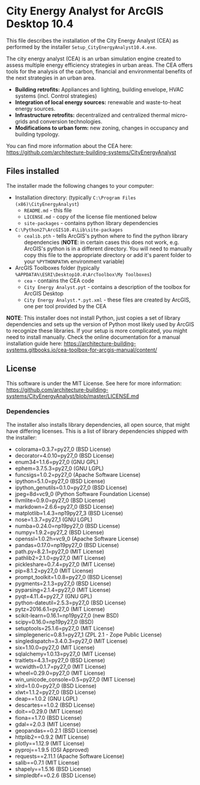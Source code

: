 # City Energy Analyst for ArcGIS Desktop 10.4

This file describes the installation of the City Energy Analyst (CEA) as performed by the installer 
`Setup_CityEnergyAnalyst10.4.exe`.

The city energy analyst (CEA) is an urban simulation engine created to assess multiple energy efficiency strategies 
in urban areas. The CEA offers tools for the analysis of the carbon, financial and environmental benefits of the next 
strategies in an urban area.

- **Building retrofits:** Appliances and lighting, building envelope, HVAC systems (incl. Control strategies)
- **Integration of local energy sources:** renewable and waste-to-heat energy sources.
- **Infrastructure retrofits:** decentralized and centralized thermal micro-grids and conversion technologies.
- **Modifications to urban form:** new zoning, changes in occupancy and building typology.

You can find more information about the CEA here: https://github.com/architecture-building-systems/CityEnergyAnalyst

## Files installed

The installer made the following changes to your computer:
 
- Installation directory: (typically `C:\Program Files (x86)\CityEnergyAnalyst`)
  - `README.md` - this file
  - `LICENSE.md` - copy of the license file mentioned below
  - `site-packages` - contains python library dependencies
- `C:\Python27\ArcGIS10.4\Lib\site-packages`
  - `cealib.pth` - tells ArcGIS's python where to find the python library dependencies (**NOTE**: in certain cases this
  does not work, e.g. ArcGIS's python is in a different directory. You will need to manually copy this file to the 
  appropriate directory or add it's parent folder to your `%PYTHONPATH%` environment variable)
- ArcGIS Toolboxes folder (typically `%APPDATA%\ESRI\Desktop10.4\ArcToolbox\My Toolboxes`)
  - `cea` - contains the CEA code
  - `City Energy Analyst.pyt` - contains a description of the toolbox for ArcGIS Desktop
  - `City Energy Analyst.*.pyt.xml` - these files are created by ArcGIS, one per tool provided by the CEA
  
**NOTE**: This installer does not install Python, just copies a set of library dependencies and sets up the version of 
Python most likely used by ArcGIS to recognize these libraries. If your setup is more complicated, you might need
to install manually. Check the online documentation for a manual installation guide here:
https://architecture-building-systems.gitbooks.io/cea-toolbox-for-arcgis-manual/content/
 
## License

This software is under the MIT License. See here for more information: 
https://github.com/architecture-building-systems/CityEnergyAnalyst/blob/master/LICENSE.md

### Dependencies

The installer also installs library dependencies, all open source, that might have differing licenses. This is a list
of library dependencies shipped with the installer:

- colorama=0.3.7=py27_0 (BSD License)
- decorator=4.0.10=py27_0 (BSD License)
- enum34=1.1.6=py27_0 (GNU GPL)
- ephem=3.7.5.3=py27_0 (GNU LGPL)
- funcsigs=1.0.2=py27_0 (Apache Software License)
- ipython=5.1.0=py27_0 (BSD License)
- ipython_genutils=0.1.0=py27_0 (BSD License)
- jpeg=8d=vc9_0 (Python Software Foundation License)
- llvmlite=0.9.0=py27_0 (BSD License)
- markdown=2.6.6=py27_0 (BSD License)
- matplotlib=1.4.3=np19py27_3 (BSD License)
- nose=1.3.7=py27_1 (GNU LGPL)
- numba=0.24.0=np19py27_0 (BSD License)
- numpy=1.9.2=py27_2 (BSD License)
- openssl=1.0.2h=vc9_0 (Apache Software License)
- pandas=0.17.0=np19py27_0 (BSD License)
- path.py=8.2.1=py27_0 (MIT License)
- pathlib2=2.1.0=py27_0 (MIT License)
- pickleshare=0.7.4=py27_0 (MIT License)
- pip=8.1.2=py27_0 (MIT License)
- prompt_toolkit=1.0.8=py27_0 (BSD License)
- pygments=2.1.3=py27_0 (BSD License)
- pyparsing=2.1.4=py27_0 (MIT License)
- pyqt=4.11.4=py27_7 (GNU GPL)
- python-dateutil=2.5.3=py27_0 (BSD License)
- pytz=2016.6.1=py27_0 (MIT License)
- scikit-learn=0.16.1=np19py27_0 (new BSD)
- scipy=0.16.0=np19py27_0 (BSD)
- setuptools=25.1.6=py27_0 (MIT License)
- simplegeneric=0.8.1=py27_1 (ZPL 2.1 - Zope Public License)
- singledispatch=3.4.0.3=py27_0 (MIT License)
- six=1.10.0=py27_0 (MIT License)
- sqlalchemy=1.0.13=py27_0 (MIT License)
- traitlets=4.3.1=py27_0 (BSD License)
- wcwidth=0.1.7=py27_0 (MIT License)
- wheel=0.29.0=py27_0 (MIT License)
- win_unicode_console=0.5=py27_0 (MIT License)
- xlrd=1.0.0=py27_0 (BSD License)
- xlwt=1.1.2=py27_0 (BSD License)
- deap==1.0.2 (GNU LGPL)
- descartes==1.0.2 (BSD License)
- doit==0.29.0 (MIT License)
- fiona==1.7.0 (BSD License)
- gdal==2.0.3 (MIT License)
- geopandas==0.2.1 (BSD License)
- httplib2==0.9.2 (MIT License)
- plotly==1.12.9 (MIT License)
- pyproj==1.9.5 (OSI Approved)
- requests==2.11.1 (Apache Software License)
- salib==0.7.1 (MIT License)
- shapely==1.5.16 (BSD License)
- simpledbf==0.2.6 (BSD License)


  
